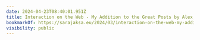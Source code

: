```yaml
---
date: 2024-04-23T08:40:01.951Z
title: Interaction on the Web - My Addition to the Great Posts by Alex, Tracy, Jo, and bacardi55
bookmarkOf: https://sarajaksa.eu/2024/03/interaction-on-the-web-my-addition-to-the-great-posts-by-alex-tracy-jo-and-bacardi55/
visibility: public
---
```


